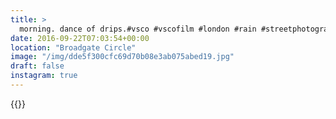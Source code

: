 ```yaml
---
title: >
  morning. dance of drips.#vsco #vscofilm #london #rain #streetphotography
date: 2016-09-22T07:03:54+00:00
location: "Broadgate Circle"
image: "/img/dde5f300cfc69d70b08e3ab075abed19.jpg"
draft: false
instagram: true
---
```


{{<photo src="/img/dde5f300cfc69d70b08e3ab075abed19.jpg">}}
